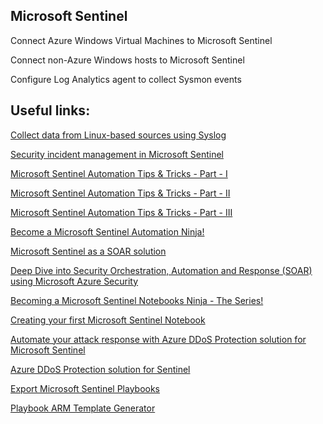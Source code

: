 Microsoft Sentinel
--
Connect Azure Windows Virtual Machines to Microsoft Sentinel

Connect non-Azure Windows hosts to Microsoft Sentinel

Configure Log Analytics agent to collect Sysmon events

Useful links:
--
[Collect data from Linux-based sources using Syslog](https://learn.microsoft.com/en-us/azure/sentinel/connect-syslog)

[Security incident management in Microsoft Sentinel](https://learn.microsoft.com/en-us/training/modules/incident-management-sentinel/)

[Microsoft Sentinel Automation Tips & Tricks - Part - I](https://techcommunity.microsoft.com/t5/microsoft-sentinel-blog/microsoft-sentinel-automation-tips-amp-tricks-part-1-automation/ba-p/3558454)

[Microsoft Sentinel Automation Tips & Tricks - Part - II](https://techcommunity.microsoft.com/t5/microsoft-sentinel-blog/microsoft-sentinel-automation-tips-amp-tricks-part-2-playbooks/ba-p/3566369)

[Microsoft Sentinel Automation Tips & Tricks - Part - III](https://techcommunity.microsoft.com/t5/microsoft-sentinel-blog/microsoft-sentinel-automation-tips-amp-tricks-part-3-send-email/ba-p/3571716)

[Become a Microsoft Sentinel Automation Ninja!](https://techcommunity.microsoft.com/t5/microsoft-sentinel-blog/become-a-microsoft-sentinel-automation-ninja/ba-p/3563377)

[Microsoft Sentinel as a SOAR solution](https://learn.microsoft.com/en-us/azure/sentinel/automation)

[Deep Dive into Security Orchestration, Automation and Response (SOAR) using Microsoft Azure Security](https://www.youtube.com/watch?v=r1ZAjvYw5YI&list=PLmAptfqzxVEUD7-w180kVApknWHJCXf0j)

[Becoming a Microsoft Sentinel Notebooks Ninja - The Series!](https://techcommunity.microsoft.com/t5/microsoft-sentinel-blog/becoming-a-microsoft-sentinel-notebooks-ninja-the-series/ba-p/2693491)

[Creating your first Microsoft Sentinel Notebook](https://techcommunity.microsoft.com/t5/microsoft-sentinel-blog/creating-your-first-microsoft-sentinel-notebook/ba-p/2977745)

[Automate your attack response with Azure DDoS Protection solution for Microsoft Sentinel](https://azure.microsoft.com/da-dk/blog/automate-your-attack-response-with-azure-ddos-protection-solution-for-microsoft-sentinel/)

[Azure DDoS Protection solution for Sentinel](https://azuremarketplace.microsoft.com/en-us/marketplace/apps/azuresentinel.azure-sentinel-solution-azureddosprotection?exp=ubp8&tab=Overview)

[Export Microsoft Sentinel Playbooks](https://techcommunity.microsoft.com/t5/microsoft-sentinel-blog/export-microsoft-sentinel-playbooks-or-azure-logic-apps-with/ba-p/3275898)

[Playbook ARM Template Generator](https://github.com/Azure/Azure-Sentinel/tree/master/Tools/Playbook-ARM-Template-Generator)

